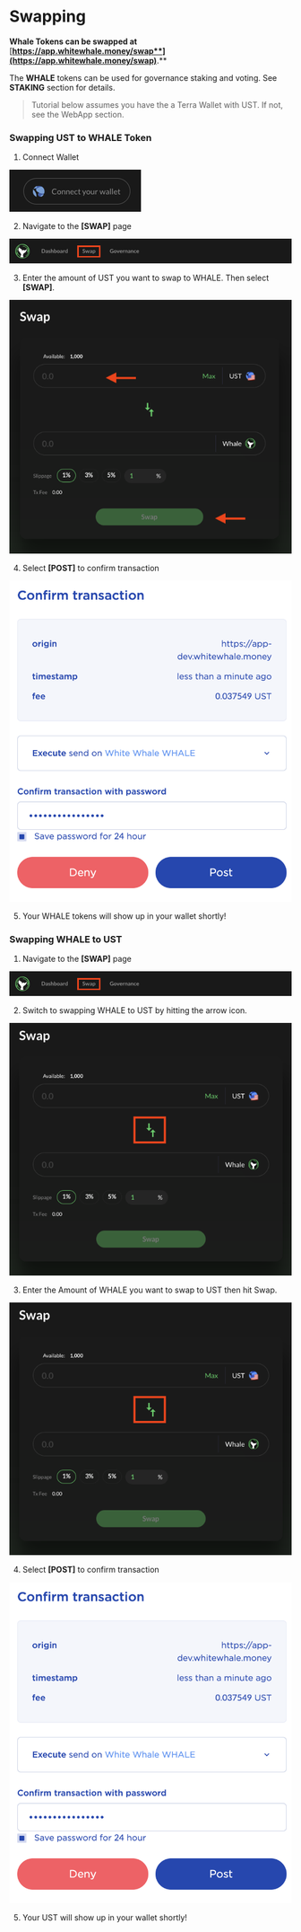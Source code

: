 # Swapping

**Whale Tokens can be swapped at** [**https://app.whitewhale.money/swap**](https://app.whitewhale.money/swap)**.**

The **WHALE** tokens can be used for governance staking and voting. See **STAKING** section for details.  

> Tutorial below assumes you have the a Terra Wallet with UST. If not, see the WebApp section. 

### Swapping UST to WHALE Token

1. Connect Wallet

![](assets/connect-wallet.png)

2. Navigate to the **\[SWAP\]** page

![](assets/swap1.png)

3. Enter the amount of UST you want to swap to WHALE. Then select **\[SWAP\]**. 

![](assets/swap2.png)

4. Select **\[POST\]** to confirm transaction

![](assets/governance4.png)

5. Your WHALE tokens will show up in your wallet shortly!

### Swapping WHALE to UST

1. Navigate to the **\[SWAP\]** page

![](assets/swap1.png)

2. Switch to swapping WHALE to UST by hitting the arrow icon. 

![](assets/swap3.png)

3. Enter the Amount of WHALE you want to swap to UST then hit Swap. 

![](assets/swap4.png)

4. Select **\[POST\]** to confirm transaction

![](assets/governance4.png)

5. Your UST will show up in your wallet shortly!